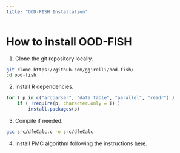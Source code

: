 ```yaml
---
title: "OOD-FISH Installation"
---
```


# How to install OOD-FISH

1. Clone the git repository locally.

```bash
git clone https://github.com/ggirelli/ood-fish/
cd ood-fish
```

2. Install R dependencies.

```R
for ( p in c("argparser", "data.table", "parallel", "readr") )
    if ( !require(p, character.only = T) )
        install.packages(p)
```

3. Compile if needed.

```bash
gcc src/dfeCalc.c -o src/dfeCalc
```

4. Install PMC algorithm following the instructions [here](https://github.com/ryanrossi/pmc#setup).

